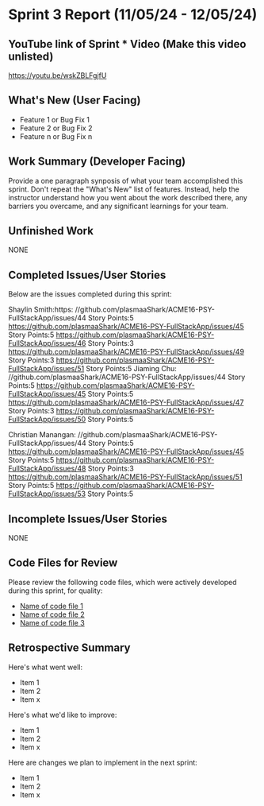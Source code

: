 

# Sprint 3 Report (11/05/24 - 12/05/24)

## YouTube link of Sprint * Video (Make this video unlisted)
https://youtu.be/wskZBLFgjfU

## What's New (User Facing)
 * Feature 1 or Bug Fix 1
 * Feature 2 or Bug Fix 2
 * Feature n or Bug Fix n

## Work Summary (Developer Facing)
Provide a one paragraph synposis of what your team accomplished this sprint. Don't repeat the "What's New" list of features. Instead, help the instructor understand how you went about the work described there, any barriers you overcame, and any significant learnings for your team.

## Unfinished Work
NONE

## Completed Issues/User Stories
Below are the issues completed during this sprint:

Shaylin Smith:https:
//github.com/plasmaaShark/ACME16-PSY-FullStackApp/issues/44  Story Points:5 
https://github.com/plasmaaShark/ACME16-PSY-FullStackApp/issues/45 Story Points:5 
https://github.com/plasmaaShark/ACME16-PSY-FullStackApp/issues/46 Story Points:3 
https://github.com/plasmaaShark/ACME16-PSY-FullStackApp/issues/49 Story Points:3 
https://github.com/plasmaaShark/ACME16-PSY-FullStackApp/issues/51 Story Points:5 
Jiaming Chu:
//github.com/plasmaaShark/ACME16-PSY-FullStackApp/issues/44  Story Points:5 
https://github.com/plasmaaShark/ACME16-PSY-FullStackApp/issues/45 Story Points:5 
https://github.com/plasmaaShark/ACME16-PSY-FullStackApp/issues/47 Story Points:3 
https://github.com/plasmaaShark/ACME16-PSY-FullStackApp/issues/50 Story Points:5 

Christian Manangan: 
//github.com/plasmaaShark/ACME16-PSY-FullStackApp/issues/44  Story Points:5 
https://github.com/plasmaaShark/ACME16-PSY-FullStackApp/issues/45 Story Points:5 
https://github.com/plasmaaShark/ACME16-PSY-FullStackApp/issues/48 Story Points:3 
https://github.com/plasmaaShark/ACME16-PSY-FullStackApp/issues/51 Story Points:5 
https://github.com/plasmaaShark/ACME16-PSY-FullStackApp/issues/53 Story Points:5 

 ## Incomplete Issues/User Stories
NONE

## Code Files for Review
Please review the following code files, which were actively developed during this sprint, for quality:
 * [Name of code file 1](https://github.com/your_repo/file_extension)
 * [Name of code file 2](https://github.com/your_repo/file_extension)
 * [Name of code file 3](https://github.com/your_repo/file_extension)
 
## Retrospective Summary
Here's what went well:
  * Item 1
  * Item 2
  * Item x
 
Here's what we'd like to improve:
   * Item 1
   * Item 2
   * Item x
  
Here are changes we plan to implement in the next sprint:
   * Item 1
   * Item 2
   * Item x


